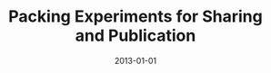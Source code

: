 ---
title: 'Packing Experiments for Sharing and Publication'
collection: publications
permalink: /publication/2013-reprozip-sigmod
excerpt: ''
date: 2013-01-01
venue: 'Proceedings of the 2013 International Conference on Management of Data (<b>SIGMOD</b>), pp. 977-980'
paperurl: ''
authors: 'F. Chirigati, D. Shasha, and J. Freire'
paper: 'http://dl.acm.org/authorize?N00688'
poster: '../files/posters/chirigati-sigmod2013.pdf'
---